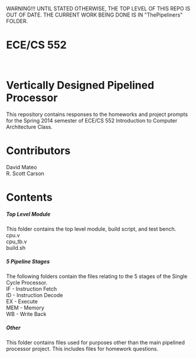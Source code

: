 WARNING!!! UNTIL STATED OTHERWISE, THE TOP LEVEL OF THIS REPO IS OUT OF DATE.  THE CURRENT WORK BEING DONE IS IN "ThePipeliners" FOLDER.


<h1>ECE/CS 552</h1><br>
<h1>Vertically Designed Pipelined Processor</h1>
  
  This repository contains responses to the homeworks and project prompts for the Spring 2014 semester of ECE/CS 552        Introduction to Computer Architecture Class.  
  
<h1>Contributors</h1>

  David Mateo<br>
  R. Scott Carson
  
<h1>Contents</h1>

<h5>Top Level Module</h5>
This folder contains the top level module, build script, and test bench.<br>
cpu.v<br>
cpu_tb.v<br>
build.sh<br>

<h5>5 Pipeline Stages</h5>
The following folders contain the files relating to the 5 stages of the Single Cycle Processor.<br>
IF - Instruction Fetch<br>
ID - Instruction Decode<br>
EX - Execute<br>
MEM - Memory<br>
WB - Write Back<br>

<h5>Other</h5>
This folder contains files used for purposes other than the main pipelined processor project.  This includes files for homework questions.




